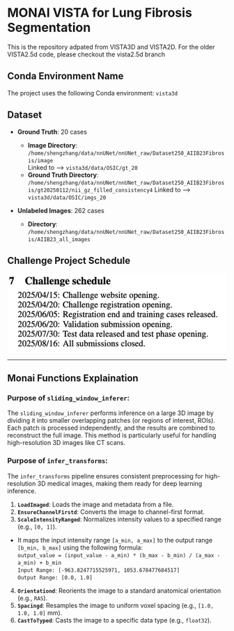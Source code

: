 # MONAI VISTA for Lung Fibrosis Segmentation
This is the repository adpated from VISTA3D and VISTA2D. For the older VISTA2.5d code, please checkout the vista2.5d branch

## Conda Environment Name
The project uses the following Conda environment:
`vista3d`


## Dataset
- **Ground Truth**: 20 cases  
  - **Image Directory**: `/home/shengzhang/data/nnUNet/nnUNet_raw/Dataset250_AIIB23Fibrosis/image`  
  Linked to --> `vista3d/data/OSIC/gt_20`
  - **Ground Truth Directory**: `/home/shengzhang/data/nnUNet/nnUNet_raw/Dataset250_AIIB23Fibrosis/gt20250112/nii_gz_filled_consistency4`
  Linked to --> `vista3d/data/OSIC/imgs_20`

- **Unlabeled Images**: 262 cases  
  - **Directory**: `/home/shengzhang/data/nnUNet/nnUNet_raw/Dataset250_AIIB23Fibrosis/AIIB23_all_images`

## Challenge Project Schedule
![Project Schedule](challenge/Schedule.png)

---

## Monai Functions Explaination
### Purpose of `sliding_window_inferer`:  
The `sliding_window_inferer` performs inference on a large 3D image by dividing it into smaller overlapping patches (or regions of interest, ROIs). Each patch is processed independently, and the results are combined to reconstruct the full image. This method is particularly useful for handling high-resolution 3D images like CT scans.

###  Purpose of `infer_transforms`:  
The `infer_transforms` pipeline ensures consistent preprocessing for high-resolution 3D medical images, making them ready for deep learning inference.
  1. **`LoadImaged`**: Loads the image and metadata from a file.
  2. **`EnsureChannelFirstd`**: Converts the image to channel-first format.
  3. **`ScaleIntensityRanged`**: Normalizes intensity values to a specified range (e.g., `[0, 1]`).
  - It maps the input intensity range `[a_min, a_max]` to the output range `[b_min, b_max]` using the following formula:  
  `output_value = (input_value - a_min) * (b_max - b_min) / (a_max - a_min) + b_min`  
  `Input Range: [-963.8247715525971, 1053.678477684517]`  
  `Output Range: [0.0, 1.0]`
  4. **`Orientationd`**: Reorients the image to a standard anatomical orientation (e.g., `RAS`).
  5. **`Spacingd`**: Resamples the image to uniform voxel spacing (e.g., `[1.0, 1.0, 1.0]` mm).
  6. **`CastToTyped`**: Casts the image to a specific data type (e.g., `float32`).

